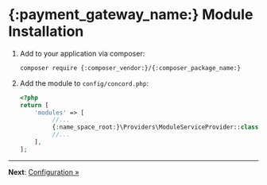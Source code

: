 # {:payment_gateway_name:} Module Installation

1. Add to your application via composer:
    ```bash
    composer require {:composer_vendor:}/{:composer_package_name:} 
    ```
2. Add the module to `config/concord.php`:
    ```php
    <?php
    return [
        'modules' => [
             //...
             {:name_space_root:}\Providers\ModuleServiceProvider::class,
             //...
        ],
    ]; 
    ```

---

**Next**: [Configuration &raquo;](configuration.md)
